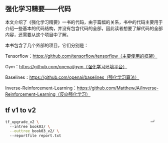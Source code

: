 ## 强化学习精要——代码

本文介绍了《强化学习精要》一书的代码，由于篇幅的关系，书中的代码主要用于介绍一些基本的代码结构，并没有包含代码的全部，因此读者想要了解代码的全部内容，还需要从这个项目中了解。



本书包含了几个外部的项目，它们分别是：

Tensorflow：https://github.com/tensorflow/tensorflow（主要使用的框架）

Gym：https://github.com/openai/gym（强化学习环境平台）

Baselines：https://github.com/openai/baselines（强化学习算法）

Inverse-Reinforcement-Learning：https://github.com/MatthewJA/Inverse-Reinforcement-Learning（反向强化学习）

## tf v1 to v2

```bash
tf_upgrade_v2 \                                                  ─╯
  --intree book03/ \
  --outtree book03_v2/ \ 
  --reportfile report.txt
```